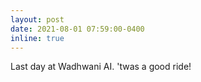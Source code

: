 ```yaml
---
layout: post
date: 2021-08-01 07:59:00-0400
inline: true
---
```


Last day at Wadhwani AI. 'twas a good ride!

